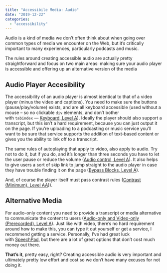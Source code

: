 ```yaml
---
title: "Accessibile Media: Audio"
date: "2019-12-22"
categories: 
  - "accessibility"
---
```


Audio is a kind of media we don’t often think about when going over common types of media we encounter on the Web, but it’s critically important to many experiences, particularly podcasts and music.

The rules around creating accessible audio are actually pretty straightforward and focus on two main areas: making sure your audio player is accessible and offering up an alternative version of the media

## Audio Player Accesibility

The accessibility of an audio player is almost identical to that of a video player (minus the video and captions). You need to make sure the buttons (pause/play/volume) exists, and are all keyboard accessible (used without a mouse – so no clickable `div` elements, and don’t bother with `tabindex` — [Keyboard, Level A](https://www.w3.org/WAI/WCAG21/quickref/?showtechniques=121#keyboard)). Ideally the player should also support a transcript, but this isn’t a hard requirement, because you can just output it on the page. If you’re uploading to a podcasting or music service you’ll want to be sure that service supports the addition of text-based content or gives you the ability to link off to a transcript.

The same rules of autoplaying that apply to video, also apply to audio. Try not to do it, but if you do, and it’s longer than three seconds you have to let the user pause or reduce the volume ([Audio control, Level A](https://www.w3.org/WAI/WCAG21/quickref/?showtechniques=121#audio-control)). It also helps to give users a sort of skip link to jump straight to the audio player in case they have trouble finding it on the page ([Bypass Blocks, Level A](https://www.w3.org/WAI/WCAG21/quickref/#bypass-blocks)).

And, of course the player itself must pass contrast rules ([Contrast (Minimum), Level AA](https://www.w3.org/WAI/WCAG21/quickref/?showtechniques=121#contrast-minimum))).

## Alternative Media

For audio-only content you need to provide a transcript or media alternative to communicate the content to users ([Audio-only and Video-only (Prerecorded), Level A](https://www.w3.org/WAI/WCAG21/quickref/#audio-only-and-video-only-prerecorded)). Just like with video, there’s no hard requirement around how to make this, you can type it out yourself or get a service, I recommend getting a service. Personally, I’ve had great luck with [SpeechPad](https://www.speechpad.com/), but there are a lot of great options that don’t cost much money out there.

**That’s it**, pretty easy, right? Creating accessible audio is very important and ultimately pretty low effort and cost so we don’t have many excuses for not doing it.
